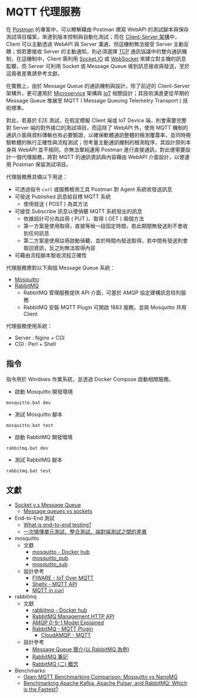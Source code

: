 # MQTT 代理服務

在 [Postman](https://github.com/eastmoon/infra-postman) 的專案中，可以瞭解藉由 Postman 撰寫 WebAPI 的測試腳本與保存測試項目檔案，來達到版本控制與自動化測試；而在 [Client-Server 架構](https://zh.wikipedia.org/zh-tw/%E4%B8%BB%E5%BE%9E%E5%BC%8F%E6%9E%B6%E6%A7%8B)中，Client 可以主動透過 WebAPI 與 Server 溝通，但這機制無法接受 Server 主動反饋；倘若要接收 Server 的主動通知，則必須選擇 [TCP](https://zh.wikipedia.org/zh-tw/TCP/IP%E5%8D%8F%E8%AE%AE%E6%97%8F) 通訊協議中的雙向通訊機制，在這機制中，Client 需利用 [Socket.IO](https://zh.wikipedia.org/zh-tw/Socket.IO) 或 [WebSocket](https://zh.wikipedia.org/zh-tw/WebSocket) 來建立對主機的訊息監聽，而 Server 可利用 Socket 或 Message Queue 做到訊息接收與發送，至於這兩者差異請參考文獻。

在實務上，由於 Message Queue 的通訊機制與設計，除了前述的 Client-Server 架構外，更可運用於 [Microservice](https://docs.microsoft.com/zh-tw/dotnet/architecture/microservices/multi-container-microservice-net-applications/rabbitmq-event-bus-development-test-environment) 架構與 [IoT](https://medium.com/opensanca/60dfb7d8ac52) 相關設計；其技術演進更從早期的 Message Queue 推展至 MQTT ( Message Queuing Telemetry Transport ) 技術標準。

對此，若基於 E2E 測試，在假定模擬 Client 端或 IoT Device 端，則會需要完整對 Server 端的對外接口的測試項目，而這除了 WebAPI 外，使用 MQTT 機制的通訊介面與資料傳輸也有必要驗證，以確保軟體通訊整體的檢測覆蓋率，並同時檢驗軟體的執行正確性與流程測試；但考量主動通訊機制的檢測程序，其設計原則本身與 WebAPI 並不相同，亦無法單純運用 Postman 進行直接通訊，對此便需要設計一個代理服務，將對 MQTT 的通訊資訊與內容藉由 WebAPI 介面設計，以便運用 Postman 保留測試項目。

代理服務應具備以下用途：

+ 可透過指令 ```curl``` 或服務檢測工具 Postman 對 Agent 系統收發送訊息
+ 可發送 Published 訊息給目標 MQTT 系統
    - 使用發送 ( POST ) 為其方法
+ 可接受 Subscribe 訊息以便偵聽 MQTT 系統發出的訊息
    - 依據設計可分為註冊 ( PUT )、取得 ( GET ) 兩個方法
    - 第一方案是使用取得，直接等候一段固定時間，若此期間無發送則不會收到任何訊息
    - 第二方案是使用註冊啟動偵聽，並於時間內發送取得，若中間有發送則會取回資訊，反之則無法取得內容
+ 可藉由流程腳本驗收流程正確性

代理服務應對以下兩個 Message Queue 系統：

+ [Mosquitto](https://mosquitto.org/)
+ [RabbitMQ](https://www.rabbitmq.com/)
    - RabbitMQ 管理服務提供 API 介面，可基於 AMQP 協定建構訊息柱列服務
    - RabbitMQ 安裝 MQTT Plugin 可開啟 1883 服務，並與 Mosquitto 共用 Client

代理服務使用系統：

+ Server : Nginx + CGI
+ CGI : Perl + Shell

## 指令

指令用於 Windows 作業系統，並透過 Docker Compose 啟動相關服務。

+ 啟動 Mosquitto 開發環境

```
mosquitto.bat dev
```
>

+ 測試 Mosquitto 腳本

```
mosquitto.bat test
```

+ 啟動 RabbitMQ 開發環境

```
rabbitmq.bat dev
```
>

+ 測試 RabbitMQ 腳本

```
rabbitmq.bat test
```

## 文獻

+ [Socket v.s Message Queue](https://github.com/eastmoon/research-software-theory#distribution--network)
    - [Message queues vs sockets](https://stackoverflow.com/questions/10668028)
+ End-to-End 測試
    - [What is end-to-end testing?](https://circleci.com/blog/what-is-end-to-end-testing/)
    - [一次搞懂單元測試、整合測試、端對端測試之間的差異](https://blog.miniasp.com/post/2019/02/18/Unit-testing-Integration-testing-e2e-testing)
+ mosquitto
    - 文獻
        + [mosquitto - Docker hub](https://hub.docker.com/_/eclipse-mosquitto)
        + [mosquitto_pub](https://mosquitto.org/man/mosquitto_pub-1.html)
        + [mosquitto_sub](https://mosquitto.org/man/mosquitto_sub-1.html)
    - 設計參考
        + [FIWARE - IoT Over MQTT](https://fiware-tutorials.readthedocs.io/en/stable/iot-over-mqtt/)
        + [Shelly - MQTT API](https://shelly-api-docs.shelly.cloud/gen2/ComponentsAndServices/Mqtt/)
        + [MQTT in curl](https://curl.se/docs/mqtt.html)
+ rabbitmq
    - 文獻
        + [rabbitmq - Docker hub](https://hub.docker.com/_/rabbitmq)
        + [RabbitMQ Management HTTP API](https://rawcdn.githack.com/rabbitmq/rabbitmq-server/v3.10.7/deps/rabbitmq_management/priv/www/api/index.html)
        + [AMQP 0-9-1 Model Explained](https://www.rabbitmq.com/tutorials/amqp-concepts.html)
        + [RabbitMQ - MQTT Plugin](https://www.rabbitmq.com/mqtt.html)
            - [CloudAMQP - MQTT](https://www.cloudamqp.com/docs/mqtt.html)
    - 設計參考
        + [Message Queue 簡介(以 RabbitMQ 為例)](https://godleon.github.io/blog/ChatOps/message-queue-concepts/)
        + [RabbitMQ 筆記](https://hackmd.io/@flyxiang/HJ5u7CAtB)
        + [RabbitMQ (二) 概念](https://dotblogs.com.tw/daniel/2019/01/26/114949)
+ Benchmarks
    - [Open MQTT Benchmarking Comparison: Mosquitto vs NanoMQ](https://www.emqx.com/en/blog/open-mqtt-benchmarking-comparison-mosquitto-vs-nanomq)
    - [Benchmarking Apache Kafka, Apache Pulsar, and RabbitMQ: Which is the Fastest?](https://www.confluent.io/blog/kafka-fastest-messaging-system/)
